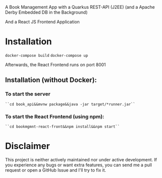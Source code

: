 A Book Management App with a Quarkus REST-API (J2EE) (and a Apache Derby Embedded DB in the Background)

And a React JS Frontend Application

# Installation

``docker-compose build``
``docker-compose up``

Afterwards, the React Frontend runs on port 8001

## Installation (without Docker):  
### To start the server
    ``cd book_api&&mvnw package&&java -jar target/*runner.jar``
### To start the React Frontend (using npm):
    ``cd bookmgmnt-react-front&&npm install&&npm start``

# Disclaimer

 This project is neither actively maintained nor under active development.
 If you experience any bugs or want extra features, you can send me a pull request or open a GitHub Issue and I'll try to fix it.